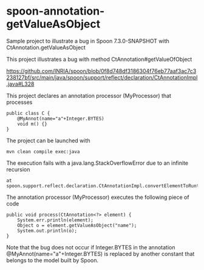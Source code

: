 # spoon-annotation-getValueAsObject
Sample project to illustrate a bug in Spoon 7.3.0-SNAPSHOT with CtAnnotation.getValueAsObject

This project illustrates a bug with method CtAnnotation#getValueOfObject

https://github.com/INRIA/spoon/blob/0f8d748df3186304f76eb77aaf3ac7c3238127bf/src/main/java/spoon/support/reflect/declaration/CtAnnotationImpl.java#L328

This project declares an annotation processor (MyProcessor) that processes

	public class C {
		@MyAnnot(name="a"+Integer.BYTES)
		void m() {}
	}

The project can be launched with

	mvn clean compile exec:java

The execution fails with a java.lang.StackOverflowError due to an infinite recursion

	at spoon.support.reflect.declaration.CtAnnotationImpl.convertElementToRuntimeObject(CtAnnotationImpl.java:267)
  
The annotation processor (MyProcessor) executes the following piece of code

	public void process(CtAnnotation<?> element) {
		System.err.println(element);
		Object o = element.getValueAsObject("name");
		System.out.println(o);
	}

Note that the bug does not occur if Integer.BYTES in the annotation @MyAnnot(name="a"+Integer.BYTES) is replaced by another constant that belongs to the model built by Spoon.
